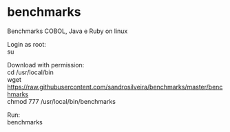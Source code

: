 # benchmarks
Benchmarks COBOL, Java e Ruby on linux

Login as root:<br>
su<br>

Download with permission:<br>
cd /usr/local/bin<br>
wget https://raw.githubusercontent.com/sandrosilveira/benchmarks/master/benchmarks<br>
chmod 777 /usr/local/bin/benchmarks<br>

Run:<br>
benchmarks<br>

